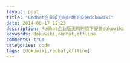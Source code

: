 ```yaml
---
layout: post
title: "Redhat企业版无网环境下安装dokuwiki"
date: 2014-09-17 12:23
description: Redhat企业版无网环境下安装dokuwiki
keywords: dokuwiki,redhat,offline
comments: true
categories: code
tags: [dokuwiki,redhat,offline]
---
```

